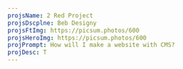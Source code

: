 ```yaml
---
projsName: 2 Red Project
projsDscplne: Beb Designy
projsFtImg: https://picsum.photos/600
projsHeroImg: https://picsum.photos/600
projPrompt: How will I make a website with CMS?
projDesc: T
---
```

